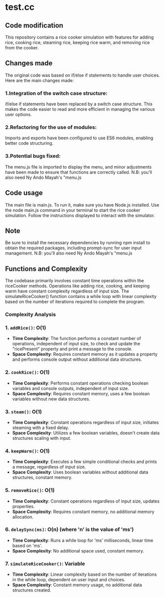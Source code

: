 # test.cc

## Code modification
This repository contains a rice cooker simulation with features for adding rice, cooking rice, steaming rice, keeping rice warm, and removing rice from the cooker.

## Changes made
The original code was based on if/else if statements to handle user choices. Here are the main changes made:

### 1.Integration of the switch case structure: 
if/else if statements have been replaced by a switch case structure. This makes the code easier to read and more efficient in managing the various user options.

### 2.Refactoring for the use of modules: 
Imports and exports have been configured to use ES6 modules, enabling better code structuring.

### 3.Potential bugs fixed: 
The menu.js file is imported to display the menu, and minor adjustments have been made to ensure that functions are correctly called.
N.B: you'll also need Ny Ando Mayah's "menu.js
## Code usage
The main file is main.js. To run it, make sure you have Node.js installed. Use the node main.js command in your terminal to start the rice cooker simulation. Follow the instructions displayed to interact with the simulator.

## Note
Be sure to install the necessary dependencies by running npm install to obtain the required packages, including prompt-sync for user input management.
N.B: you'll also need Ny Ando Mayah's "menu.js

## Functions and Complexity

The codebase primarily involves constant time operations within the riceCooker methods. Operations like adding rice, cooking, and keeping warm have constant complexity regardless of input size. The simulateRiceCooker() function contains a while loop with linear complexity based on the number of iterations required to complete the program.

### Complexity Analysis

### 1. `addRice()`: O(1)
- **Time Complexity**: The function performs a constant number of operations, independent of input size, to check and update the "ricePresent" property and print a message to the console.
- **Space Complexity**: Requires constant memory as it updates a property and performs console output without additional data structures.

### 2. `cookRice()`: O(1)
- **Time Complexity**: Performs constant operations checking boolean variables and console outputs, independent of input size.
- **Space Complexity**: Requires constant memory, uses a few boolean variables without new data structures.

### 3. `steam()`: O(1)
- **Time Complexity**: Constant operations regardless of input size, initiates steaming with a fixed delay.
- **Space Complexity**: Utilizes a few boolean variables, doesn't create data structures scaling with input.

### 4. `keepWarm()`: O(1)
- **Time Complexity**: Executes a few simple conditional checks and prints a message, regardless of input size.
- **Space Complexity**: Uses boolean variables without additional data structures, constant memory.

### 5. `removeRice()`: O(1)
- **Time Complexity**: Constant operations regardless of input size, updates properties.
- **Space Complexity**: Requires constant memory, no additional memory allocation.

### 6. `delaySync(ms)`: O(n) (where 'n' is the value of 'ms')
- **Time Complexity**: Runs a while loop for 'ms' milliseconds, linear time based on 'ms'.
- **Space Complexity**: No additional space used, constant memory.

### 7. `simulateRiceCooker()`: Variable
- **Time Complexity**: Linear complexity based on the number of iterations in the while loop, dependent on user input and choices.
- **Space Complexity**: Constant memory usage, no additional data structures created.
